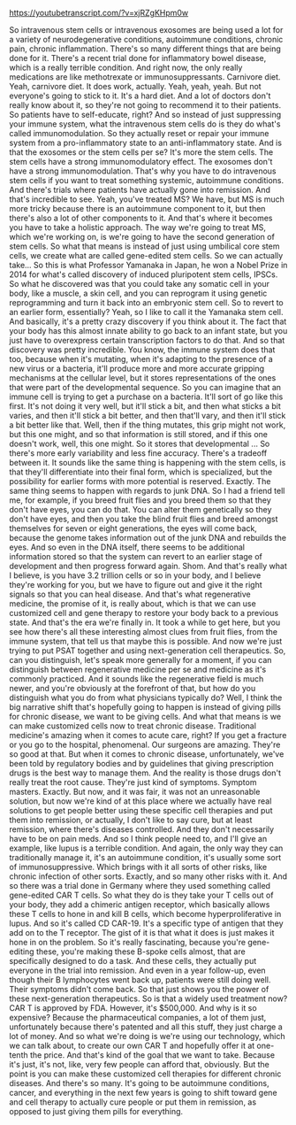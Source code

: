 https://youtubetranscript.com/?v=xjRZgKHpm0w

 So intravenous stem cells or intravenous exosomes are being used a lot for a variety of neurodegenerative conditions, autoimmune conditions, chronic pain, chronic inflammation. There's so many different things that are being done for it. There's a recent trial done for inflammatory bowel disease, which is a really terrible condition. And right now, the only really medications are like methotrexate or immunosuppressants. Carnivore diet. Yeah, carnivore diet. It does work, actually. Yeah, yeah, yeah. But not everyone's going to stick to it. It's a hard diet. And a lot of doctors don't really know about it, so they're not going to recommend it to their patients. So patients have to self-educate, right? And so instead of just suppressing your immune system, what the intravenous stem cells do is they do what's called immunomodulation. So they actually reset or repair your immune system from a pro-inflammatory state to an anti-inflammatory state. And is that the exosomes or the stem cells per se? It's more the stem cells. The stem cells have a strong immunomodulatory effect. The exosomes don't have a strong immunomodulation. That's why you have to do intravenous stem cells if you want to treat something systemic, autoimmune conditions. And there's trials where patients have actually gone into remission. And that's incredible to see. Yeah, you've treated MS? We have, but MS is much more tricky because there is an autoimmune component to it, but then there's also a lot of other components to it. And that's where it becomes you have to take a holistic approach. The way we're going to treat MS, which we're working on, is we're going to have the second generation of stem cells. So what that means is instead of just using umbilical core stem cells, we create what are called gene-edited stem cells. So we can actually take... So this is what Professor Yamanaka in Japan, he won a Nobel Prize in 2014 for what's called discovery of induced pluripotent stem cells, IPSCs. So what he discovered was that you could take any somatic cell in your body, like a muscle, a skin cell, and you can reprogram it using genetic reprogramming and turn it back into an embryonic stem cell. So to revert to an earlier form, essentially? Yeah, so I like to call it the Yamanaka stem cell. And basically, it's a pretty crazy discovery if you think about it. The fact that your body has this almost innate ability to go back to an infant state, but you just have to overexpress certain transcription factors to do that. And so that discovery was pretty incredible. You know, the immune system does that too, because when it's mutating, when it's adapting to the presence of a new virus or a bacteria, it'll produce more and more accurate gripping mechanisms at the cellular level, but it stores representations of the ones that were part of the developmental sequence. So you can imagine that an immune cell is trying to get a purchase on a bacteria. It'll sort of go like this first. It's not doing it very well, but it'll stick a bit, and then what sticks a bit varies, and then it'll stick a bit better, and then that'll vary, and then it'll stick a bit better like that. Well, then if the thing mutates, this grip might not work, but this one might, and so that information is still stored, and if this one doesn't work, well, this one might. So it stores that developmental ... So there's more early variability and less fine accuracy. There's a tradeoff between it. It sounds like the same thing is happening with the stem cells, is that they'll differentiate into their final form, which is specialized, but the possibility for earlier forms with more potential is reserved. Exactly. The same thing seems to happen with regards to junk DNA. So I had a friend tell me, for example, if you breed fruit flies and you breed them so that they don't have eyes, you can do that. You can alter them genetically so they don't have eyes, and then you take the blind fruit flies and breed amongst themselves for seven or eight generations, the eyes will come back, because the genome takes information out of the junk DNA and rebuilds the eyes. And so even in the DNA itself, there seems to be additional information stored so that the system can revert to an earlier stage of development and then progress forward again. Shom. And that's really what I believe, is you have 3.2 trillion cells or so in your body, and I believe they're working for you, but we have to figure out and give it the right signals so that you can heal disease. And that's what regenerative medicine, the promise of it, is really about, which is that we can use customized cell and gene therapy to restore your body back to a previous state. And that's the era we're finally in. It took a while to get here, but you see how there's all these interesting almost clues from fruit flies, from the immune system, that tell us that maybe this is possible. And now we're just trying to put PSAT together and using next-generation cell therapeutics. So, can you distinguish, let's speak more generally for a moment, if you can distinguish between regenerative medicine per se and medicine as it's commonly practiced. And it sounds like the regenerative field is much newer, and you're obviously at the forefront of that, but how do you distinguish what you do from what physicians typically do? Well, I think the big narrative shift that's hopefully going to happen is instead of giving pills for chronic disease, we want to be giving cells. And what that means is we can make customized cells now to treat chronic disease. Traditional medicine's amazing when it comes to acute care, right? If you get a fracture or you go to the hospital, phenomenal. Our surgeons are amazing. They're so good at that. But when it comes to chronic disease, unfortunately, we've been told by regulatory bodies and by guidelines that giving prescription drugs is the best way to manage them. And the reality is those drugs don't really treat the root cause. They're just kind of symptoms. Symptom masters. Exactly. But now, and it was fair, it was not an unreasonable solution, but now we're kind of at this place where we actually have real solutions to get people better using these specific cell therapies and put them into remission, or actually, I don't like to say cure, but at least remission, where there's diseases controlled. And they don't necessarily have to be on pain meds. And so I think people need to, and I'll give an example, like lupus is a terrible condition. And again, the only way they can traditionally manage it, it's an autoimmune condition, it's usually some sort of immunosuppressive. Which brings with it all sorts of other risks, like chronic infection of other sorts. Exactly, and so many other risks with it. And so there was a trial done in Germany where they used something called gene-edited CAR T cells. So what they do is they take your T cells out of your body, they add a chimeric antigen receptor, which basically allows these T cells to hone in and kill B cells, which become hyperproliferative in lupus. And so it's called CD CAR-19. It's a specific type of antigen that they add on to the T receptor. The gist of it is that what it does is just makes it hone in on the problem. So it's really fascinating, because you're gene-editing these, you're making these B-spoke cells almost, that are specifically designed to do a task. And these cells, they actually put everyone in the trial into remission. And even in a year follow-up, even though their B lymphocytes went back up, patients were still doing well. Their symptoms didn't come back. So that just shows you the power of these next-generation therapeutics. So is that a widely used treatment now? CAR T is approved by FDA. However, it's $500,000. And why is it so expensive? Because the pharmaceutical companies, a lot of them just, unfortunately because there's patented and all this stuff, they just charge a lot of money. And so what we're doing is we're using our technology, which we can talk about, to create our own CAR T and hopefully offer it at one-tenth the price. And that's kind of the goal that we want to take. Because it's just, it's not, like, very few people can afford that, obviously. But the point is you can make these customized cell therapies for different chronic diseases. And there's so many. It's going to be autoimmune conditions, cancer, and everything in the next few years is going to shift toward gene and cell therapy to actually cure people or put them in remission, as opposed to just giving them pills for everything.